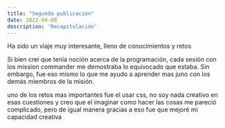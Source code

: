 ```yaml
---
title: "Segunda publicación"
date: 2022-04-08
description: 'Recapitulación'
---
```


Ha sido un viaje muy interesante, lleno de conocimientos y retos

Si bien creí que tenía noción acerca de la programación, cada sesión con los mission commander me demostraba lo equivocado que estaba. Sin embargo, fue eso mismo lo que me ayudo a aprender mas juno con los demás miembros de la misión.

uno de los retos mas importantes fue el usar css, no soy nada creativo en esas cuestiones y creo que el imaginar como hacer las cosas me pareció complicado, pero de igual manera gracias a eso fue que mejoré mi capacidad creativa
